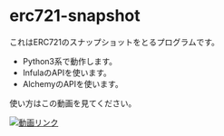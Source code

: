 # erc721-snapshot

これはERC721のスナップショットをとるプログラムです。

- Python3系で動作します。
- InfulaのAPIを使います。
- AlchemyのAPIを使います。

使い方はこの動画を見てください。


[![動画リンク](https://img.youtube.com/vi/ZUb8IBQyM9o/0.jpg)](https://www.youtube.com/watch?v=ZUb8IBQyM9o)
